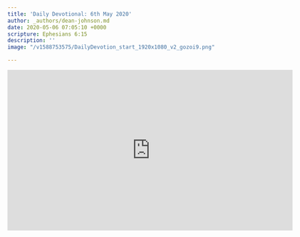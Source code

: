 ```yaml
---
title: 'Daily Devotional: 6th May 2020'
author: _authors/dean-johnson.md
date: 2020-05-06 07:05:10 +0000
scripture: Ephesians 6:15
description: ''
image: "/v1588753575/DailyDevotion_start_1920x1080_v2_gozoi9.png"

---
```

<iframe src="https://player.vimeo.com/video/415276335" width="640" height="360" frameborder="0" allow="autoplay; fullscreen" allowfullscreen></iframe>
